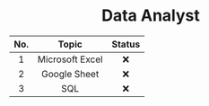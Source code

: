 <h1 align="center">Data Analyst</h1>

<div align="center"> 

| No. | Topic                       | Status |
|:---:|:---------------------------:|:------:|
|  1  | Microsoft Excel             | ❌     |
|  2  | Google Sheet                | ❌     |
|  3  | SQL                         | ❌     |

</div>